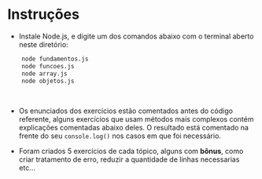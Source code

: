 # Instruções

* Instale Node.js, e digite um dos comandos abaixo com o terminal aberto neste diretório: <br>
```bash
    node fundamentos.js
    node funcoes.js
    node array.js
    node objetos.js
```
<br>

* Os enunciados dos exercícios estão comentados antes do código referente, alguns exercícios que usam métodos mais complexos contém explicações comentadas abaixo deles. O resultado está comentado na frente do seu ```console.log()``` nos casos em que foi necessário. <br>

* Foram criados 5 exercícios de cada tópico, alguns com __bônus__, como criar tratamento de erro, reduzir a quantidade de linhas necessarias etc... <br>